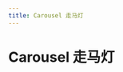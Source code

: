 ```yaml
---
title: Carousel 走马灯
---
```

# Carousel 走马灯

<ClientOnly>
  <carousel-demo></carousel-demo>
</ClientOnly>

